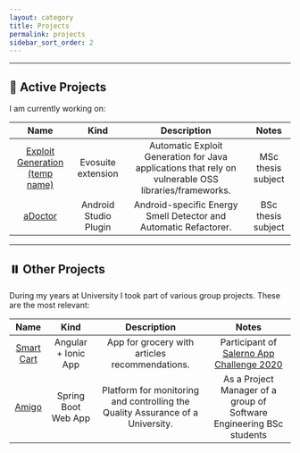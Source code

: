 ```yaml
---
layout: category
title: Projects
permalink: projects
sidebar_sort_order: 2
---
```


---

## :wrench: Active Projects

I am currently working on:

| Name | Kind | Description | Notes
|:--:|:--:|:--:|:--:|
| [Exploit Generation (temp name)](https://github.com/emaiannone/exploit-generation) | Evosuite extension | Automatic Exploit Generation for Java applications that rely on vulnerable OSS libraries/frameworks. | MSc thesis subject |
| [aDoctor](https://github.com/emaiannone/aDoctor) | Android Studio Plugin | Android-specific Energy Smell Detector and Automatic Refactorer. | BSc thesis subject |

---

## :pause_button: Other Projects

During my years at University I took part of various group projects. These are the most relevant:

| Name | Kind | Description | Notes
|:--:|:--:|:--:|:--:|
| [Smart Cart](https://github.com/EMAD-2019-Accenture/smart-cart) | Angular + Ionic App | App for grocery with articles recommendations. | Participant of [Salerno App Challenge 2020](https://web.unisa.it/unisa-rescue-page/dettaglio/id/202/module/87/row/4111/app-challenge-sfida-all-ultima-app) | 
| [Amigo](https://github.com/gps-is-2019/amigo) | Spring Boot Web App | Platform for monitoring and controlling the Quality Assurance of a University. | As a Project Manager of a group of Software Engineering BSc students |
